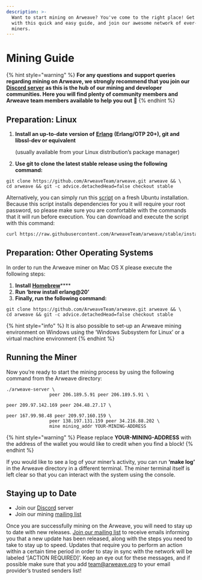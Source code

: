 ```yaml
---
description: >-
  Want to start mining on Arweave? You've come to the right place! Get set up
  with this quick and easy guide, and join our awesome network of ever-growing
  miners.
---
```


# Mining Guide

{% hint style="warning" %}
**For any questions and support queries regarding mining on Arweave, we strongly recommend that you join our** [**Discord server**](https://discord.gg/EtQq8J7) **as this is the hub of our mining and developer communities. Here you will find plenty of community members and Arweave team members available to help you out** 🤖 
{% endhint %}

## Preparation: Linux 

1. **Install an up-to-date version of** [**Erlang**](https://www.erlang.org/downloads) **\(Erlang/OTP 20+\), git and libssl-dev or equivalent**

   \(usually available from your Linux distribution’s package manager\)

2. **Use git to clone the latest stable release using the following command:**

```
git clone https://github.com/ArweaveTeam/arweave.git arweave && \
cd arweave && git -c advice.detachedHead=false checkout stable
```

Alternatively, you can simply run this [script](https://raw.githubusercontent.com/ArweaveTeam/arweave/master/install.sh) on a fresh Ubuntu installation. Because this script installs dependencies for you it will require your root password, so please make sure you are comfortable with the commands that it will run before execution. You can download and execute the script with this command:

```bash
curl https://raw.githubusercontent.com/ArweaveTeam/arweave/stable/install.sh | bash
```

## Preparation: Other Operating Systems

In order to run the Arweave miner on Mac OS X please execute the following steps:

1. **Install** [**Homebrew**](https://brew.sh/)\*\*\*\*
2. **Run ‘brew install erlang@20’**
3. **Finally, run the following command:** 

```text
git clone https://github.com/ArweaveTeam/arweave.git arweave && \
cd arweave && git -c advice.detachedHead=false checkout stable
```

{% hint style="info" %}
It is also possible to set-up an Arweave mining environment on Windows using the ‘Windows Subsystem for Linux’ or a virtual machine environment
{% endhint %}

## Running the Miner

Now you’re ready to start the mining process by using the following command from the Arweave directory: 

```text
./arweave-server \
                peer 206.189.5.91 peer 206.189.5.91 \
                peer 209.97.142.169 peer 204.48.27.17 \
                peer 167.99.98.48 peer 209.97.160.159 \
                peer 138.197.131.159 peer 34.216.88.202 \
                mine mining_addr YOUR-MINING-ADDRESS
```

{% hint style="warning" %}
Please replace **YOUR-MINING-ADDRESS** with the address of the wallet you would like to credit when you find a block!
{% endhint %}

If you would like to see a log of your miner’s activity, you can run **‘make log’** in the Arweave directory in a different terminal. The miner terminal itself is left clear so that you can interact with the system using the console. 

## Staying up to Date

* Join our [Discord](https://discord.gg/kh9BeEm) server
* Join our mining [mailing list](https://mailchi.mp/fa68b561fd82/arweavemining)

Once you are successfully mining on the Arweave, you will need to stay up to date with new releases. [Join our mailing list](https://mailchi.mp/fa68b561fd82/arweavemining) to receive emails informing you that a new update has been released, along with the steps you need to take to stay up to speed. Updates that require you to perform an action within a certain time period in order to stay in sync with the network will be labeled ‘\[ACTION REQUIRED\]’. Keep an eye out for these messages, and if possible make sure that you add team@arweave.org to your email provider’s trusted senders list!





